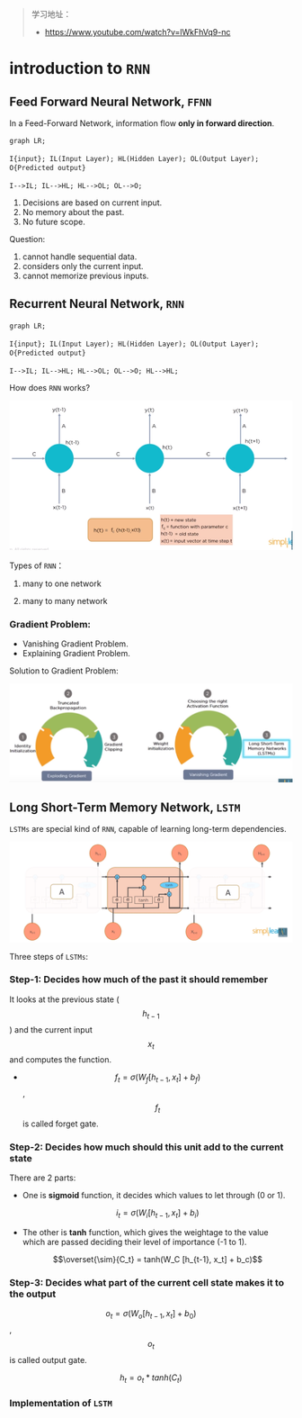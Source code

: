 > 学习地址：
>
> - https://www.youtube.com/watch?v=lWkFhVq9-nc

# introduction to `RNN`

## Feed Forward Neural Network, `FFNN`

In a Feed-Forward Network, information flow **only in forward direction**.

```mermaid
graph LR;

I{input}; IL(Input Layer); HL(Hidden Layer); OL(Output Layer); O{Predicted output}

I-->IL; IL-->HL; HL-->OL; OL-->O;
```

1. Decisions are based on current input.
2. No memory about the past.
3. No future scope.

Question:

1. cannot handle sequential data.
2. considers only the current input.
3. cannot memorize previous inputs.

## Recurrent Neural Network, `RNN`

```mermaid
graph LR;

I{input}; IL(Input Layer); HL(Hidden Layer); OL(Output Layer); O{Predicted output}

I-->IL; IL-->HL; HL-->OL; OL-->O; HL-->HL;
```

How does `RNN` works?

![RNN-works](./RNN-works.png)

Types of `RNN`：

1. many to one network

2. many to many network

### Gradient Problem:

- Vanishing Gradient Problem.
- Explaining Gradient Problem.

Solution to Gradient Problem:

![GradientProblemSolution](./GradientProblemSolution.png)

## Long Short-Term Memory Network, `LSTM`

`LSTMs` are special kind of `RNN`, capable of learning long-term dependencies.

![LSTMstructure](./LSTMstructure.png)

Three steps of `LSTMs`:

### Step-1: Decides how much of the past it should remember

It looks at the previous state ($$h_{t-1}$$) and the current input $$x_t$$ and computes the function.

- $$f_t = \sigma(W_f [h_{t-1}, x_t] + b_f)$$, $$f_t$$ is called forget gate.

### Step-2: Decides how much should this unit add to the current state

There are 2 parts:

- One is **sigmoid** function, it decides which values to let through (0 or 1).

  $$i_t = \sigma(W_i [h_{t-1}, x_t] + b_i)$$

- The other is **tanh** function, which gives the weightage to the value which are passed deciding their level of importance (-1 to 1).

  $$\overset{\sim}{C_t} = tanh(W_C [h_{t-1}, x_t] + b_c)$$

### Step-3: Decides what part of the current cell state makes it to the output

$$o_t = \sigma(W_o [h_{t-1}, x_t] + b_0)$$, $$o_t$$ is called output gate.

$$h_t = o_t * tanh(C_t)$$

### Implementation of `LSTM`

